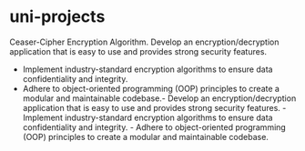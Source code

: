 # uni-projects
Ceaser-Cipher Encryption Algorithm.
Develop an encryption/decryption application that is easy to use and provides strong
security features.
- Implement industry-standard encryption algorithms to ensure data confidentiality and
integrity.
- Adhere to object-oriented programming (OOP) principles to create a modular and
maintainable codebase.- Develop an encryption/decryption application that is easy to use and provides strong security features. - Implement industry-standard encryption algorithms to ensure data confidentiality and integrity. - Adhere to object-oriented programming (OOP) principles to create a modular and maintainable codebase.

